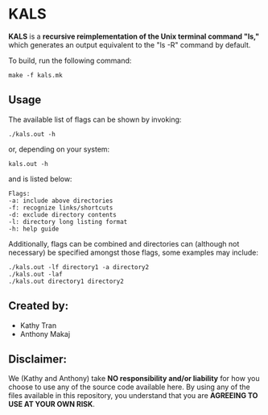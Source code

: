 # KALS
**KALS** is a **recursive reimplementation of the Unix terminal command "ls,"** which generates an output equivalent to the "ls -R" command by default.

To build, run the following command:

    make -f kals.mk

## Usage
The available list of flags can be shown by invoking:

    ./kals.out -h

or, depending on your system:

    kals.out -h

and is listed below:

    Flags:
    -a: include above directories
    -f: recognize links/shortcuts
    -d: exclude directory contents
    -l: directory long listing format
    -h: help guide

Additionally, flags can be combined and directories can (although not necessary) be specified amongst those flags, some examples may include:

    ./kals.out -lf directory1 -a directory2
    ./kals.out -laf
    ./kals.out directory1 directory2

## Created by:
- Kathy Tran
- Anthony Makaj

## Disclaimer:
We (Kathy and Anthony) take **NO responsibility and/or liability** for how you choose to use any of the source code available here. By using any of the files available in this repository, you understand that you are **AGREEING TO USE AT YOUR OWN RISK**.
